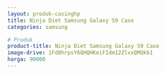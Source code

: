 ```yaml
---
layout: produk-casinghp
title: Ninja Diet Samsung Galaxy S9 Case
categories: samsung

# Produk
product-title: Ninja Diet Samsung Galaxy S9 Case
image-drive: 1Fd8hrpsY6QHQHKeiFIdm12ZlxxQMQkb1
harga: 90000
---
```

